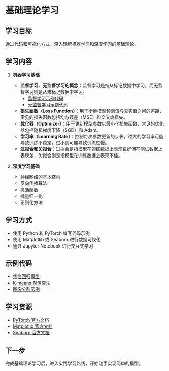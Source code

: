 # 基础理论学习

## 学习目标

通过代码和可视化方式，深入理解机器学习和深度学习的基础理论。

## 学习内容

1. **机器学习基础**

   - **监督学习、无监督学习的概念**：监督学习是指从标记数据中学习，而无监督学习则是从未标记数据中学习。
     - [监督学习示例代码](linear_regression.py)
     - [无监督学习示例代码](unsupervised_learning.py)
   - **损失函数（Loss Function）**：用于衡量模型预测值与真实值之间的差距，常见的损失函数包括均方误差（MSE）和交叉熵损失。
   - **优化器（Optimizer）**：用于更新模型参数以最小化损失函数，常见的优化器包括随机梯度下降（SGD）和 Adam。
   - **学习率（Learning Rate）**：控制每次参数更新的步长，过大的学习率可能导致训练不稳定，过小则可能导致训练过慢。
   - **过拟合和欠拟合**：过拟合是指模型在训练数据上表现良好但在测试数据上表现差，欠拟合则是指模型在训练数据上表现不佳。

2. **深度学习基础**
   - 神经网络的基本结构
   - 反向传播算法
   - 激活函数
   - 批量归一化
   - 正则化方法

## 学习方式

- 使用 Python 和 PyTorch 编写代码示例
- 使用 Matplotlib 或 Seaborn 进行数据可视化
- 通过 Jupyter Notebook 进行交互式学习

## 示例代码

- [线性回归模型](linear_regression.py)
- [K-means 聚类算法](unsupervised_learning.py)
- [图像分割示例](image_segmentation.py)

## 学习资源

- [PyTorch 官方文档](https://pytorch.org/docs/stable/index.html)
- [Matplotlib 官方文档](https://matplotlib.org/stable/contents.html)
- [Seaborn 官方文档](https://seaborn.pydata.org/)

## 下一步

完成基础理论学习后，进入实践学习路线，开始动手实现简单的模型。
